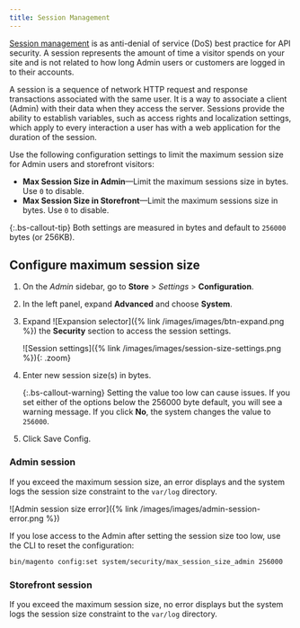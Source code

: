 ```yaml
---
title: Session Management
---
```


[Session management](https://cheatsheetseries.owasp.org/cheatsheets/Session_Management_Cheat_Sheet.html) is as anti-denial of service (DoS) best practice for API security. A session represents the amount of time a visitor spends on your site and is not related to how long Admin users or customers are logged in to their accounts.

A session is a sequence of network HTTP request and response transactions associated with the same user. It is a way to associate a client (Admin) with their data when they access the server. Sessions provide the ability to establish variables, such as access rights and localization settings, which apply to every interaction a user has with a web application for the duration of the session.

Use the following configuration settings to limit the maximum session size for Admin users and storefront visitors:

- **Max Session Size in Admin**—Limit the maximum sessions size in bytes. Use `0` to disable.
- **Max Session Size in Storefront**—Limit the maximum sessions size in bytes. Use `0` to disable.

{:.bs-callout-tip}
Both settings are measured in bytes and default to `256000` bytes (or 256KB).

## Configure maximum session size

1. On the _Admin_ sidebar, go to **Store**  > _Settings_ > **Configuration**.

1. In the left panel, expand **Advanced** and choose **System**.

1. Expand ![Expansion selector]({% link /images/images/btn-expand.png %}) the **Security** section to access the session settings.

   ![Session settings]({% link /images/images/session-size-settings.png %}){: .zoom}

1. Enter new session size(s) in bytes.

   {:.bs-callout-warning}
   Setting the value too low can cause issues. If you set either of the options below the 256000 byte default, you will see a warning message. If you click **No**, the system changes the value to `256000`.

1. Click <span class="btn">Save Config</span>.

### Admin session

If you exceed the maximum session size, an error displays and the system logs the session size constraint to the `var/log` directory.

![Admin session size error]({% link /images/images/admin-session-error.png %})

If you lose access to the Admin after setting the session size too low, use the CLI to reset the configuration:

```bash
bin/magento config:set system/security/max_session_size_admin 256000
```

### Storefront session

If you exceed the maximum session size, no error displays but the system logs the session size constraint to the `var/log` directory.
